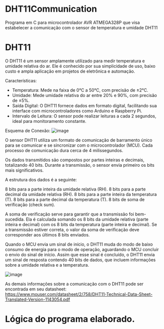 # DHT11Communication
Programa em C para microcontrolador AVR ATMEGA328P que visa estabelecer a comunicação com o sensor de temperatura e umidade DHT11

# DHT11
O DHT11 é um sensor amplamente utilizado para medir temperatura e umidade relativa do ar. Ele é conhecido por sua simplicidade de uso, baixo custo e ampla aplicação em projetos de eletrônica e automação.

Características:
  * Temperatura: Mede na faixa de 0°C a 50°C, com precisão de ±2°C.
  * Umidade: Mede umidade relativa do ar entre 20% e 90%, com precisão de ±5%.
  * Saída Digital: O DHT11 fornece dados em formato digital, facilitando sua interface com microcontroladores como Arduino e Raspberry Pi.
  * Intervalo de Leitura: O sensor pode realizar leituras a cada 2 segundos, ideal para monitoramento constante.

Esquema de Conexão:
![image](https://github.com/user-attachments/assets/20939cbd-b81e-4bf8-9c2f-dbe53c582178)

O sensor DHT11 utiliza um formato de comunicação de barramento único para se comunicar e se sincronizar com o microcontrolador (MCU). Cada processo de comunicação dura cerca de 4 milissegundos.

Os dados transmitidos são compostos por partes inteiras e decimais, totalizando 40 bits. Durante a transmissão, o sensor envia primeiro os bits mais significativos.

A estrutura dos dados é a seguinte:

8 bits para a parte inteira da umidade relativa (RH).
8 bits para a parte decimal da umidade relativa (RH).
8 bits para a parte inteira da temperatura (T).
8 bits para a parte decimal da temperatura (T).
8 bits de soma de verificação (check sum).

A soma de verificação serve para garantir que a transmissão foi bem-sucedida. Ela é calculada somando os 8 bits da umidade relativa (parte inteira e decimal) com os 8 bits da temperatura (parte inteira e decimal). Se a transmissão estiver correta, o valor da soma de verificação deve corresponder aos últimos 8 bits enviados.

Quando o MCU envia um sinal de início, o DHT11 muda do modo de baixo consumo de energia para o modo de operação, aguardando o MCU concluir o envio do sinal de início. Assim que esse sinal é concluído, o DHT11 envia um sinal de resposta contendo 40 bits de dados, que incluem informações sobre a umidade relativa e a temperatura.

![image](https://github.com/user-attachments/assets/d9e6697f-541a-422e-b5ac-d43e1612f787)

As demais informações sobre a comunicação com o DHT11 pode ser encontrada em seu datasheet: https://www.mouser.com/datasheet/2/758/DHT11-Technical-Data-Sheet-Translated-Version-1143054.pdf

# Lógica do programa elaborado.
